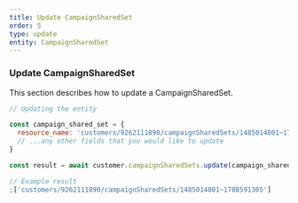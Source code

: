 ```yaml
---
title: Update CampaignSharedSet
order: 5
type: update
entity: CampaignSharedSet
---
```


### Update CampaignSharedSet

This section describes how to update a CampaignSharedSet.

```javascript
// Updating the entity

const campaign_shared_set = {
  resource_name: 'customers/9262111890/campaignSharedSets/1485014801~1788591305', // The resource_name is required
  // ...any other fields that you would like to update
}

const result = await customer.campaignSharedSets.update(campaign_shared_set)
```

```javascript
// Example result
;['customers/9262111890/campaignSharedSets/1485014801~1788591305']
```
